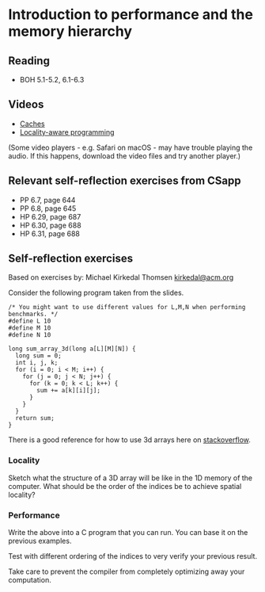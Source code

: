 # Introduction to performance and the memory hierarchy

## Reading

* BOH 5.1-5.2, 6.1-6.3

## Videos

* [Caches](https://sid.erda.dk/share_redirect/AjdMSpVIjr/videos/3-l-1/caches.mp4)
* [Locality-aware programming](https://sid.erda.dk/share_redirect/AjdMSpVIjr/videos/3-l-1/locality.mp4)

(Some video players - e.g. Safari on macOS - may have trouble playing
the audio.  If this happens, download the video files and try another
player.)

## Relevant self-reflection exercises from CSapp

* PP 6.7, page 644
* PP 6.8, page 645
* HP 6.29, page 687
* HP 6.30, page 688
* HP 6.31, page 688

## Self-reflection exercises

Based on exercises by: Michael Kirkedal Thomsen <kirkedal@acm.org>

Consider the following program taken from the slides.

```
/* You might want to use different values for L,M,N when performing benchmarks. */
#define L 10
#define M 10
#define N 10

long sum_array_3d(long a[L][M][N]) {
  long sum = 0;
  int i, j, k;
  for (i = 0; i < M; i++) {
    for (j = 0; j < N; j++) {
      for (k = 0; k < L; k++) {
        sum += a[k][i][j];
      }
    }
  }
  return sum;
}
```

There is a good reference for how to use 3d arrays here on
[stackoverflow](https://stackoverflow.com/questions/40845302/passing-three-dimensional-arrays-to-a-function-in-c).

### Locality

Sketch what the structure of a 3D array will be like in the 1D memory
of the computer. What should be the order of the indices be to achieve
spatial locality?

### Performance

Write the above into a C program that you can run. You can base it on
the previous examples.

Test with different ordering of the indices to very verify your
previous result.

Take care to prevent the compiler from completely optimizing away your
computation.
